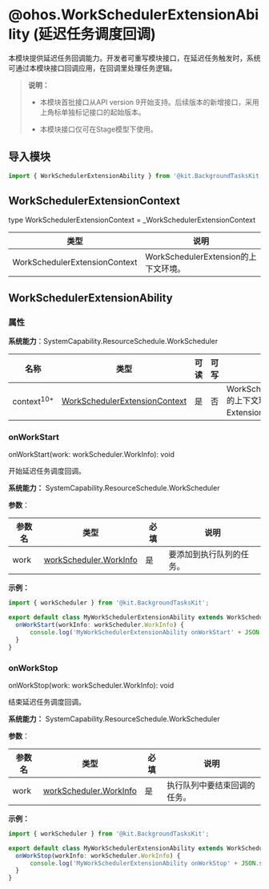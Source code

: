 # @ohos.WorkSchedulerExtensionAbility (延迟任务调度回调)

本模块提供延迟任务回调能力。开发者可重写模块接口，在延迟任务触发时，系统可通过本模块接口回调应用，在回调里处理任务逻辑。

>  **说明：**
>
>  - 本模块首批接口从API version 9开始支持。后续版本的新增接口，采用上角标单独标记接口的起始版本。
>
>  - 本模块接口仅可在Stage模型下使用。

## 导入模块

```ts
import { WorkSchedulerExtensionAbility } from '@kit.BackgroundTasksKit';
```

## WorkSchedulerExtensionContext

type WorkSchedulerExtensionContext = _WorkSchedulerExtensionContext

| 类型 | 说明 |
| -------- |  -------- |
| WorkSchedulerExtensionContext|  WorkSchedulerExtension的上下文环境。 |

## WorkSchedulerExtensionAbility

### 属性

**系统能力**：SystemCapability.ResourceSchedule.WorkScheduler

| 名称 | 类型 | 可读 | 可写 | 说明 |
| -------- | -------- | -------- | -------- | -------- |
| context<sup>10+</sup> | [WorkSchedulerExtensionContext](js-apis-inner-application-WorkSchedulerExtensionContext.md)  | 是 | 否 | WorkSchedulerExtension的上下文环境，继承自ExtensionContext。 |

### onWorkStart

onWorkStart(work: workScheduler.WorkInfo): void

开始延迟任务调度回调。

**系统能力：** SystemCapability.ResourceSchedule.WorkScheduler

**参数**：

| 参数名  | 类型                                       | 必填   | 说明             |
| ---- | ---------------------------------------- | ---- | -------------- |
| work | [workScheduler.WorkInfo](js-apis-resourceschedule-workScheduler.md#workinfo) | 是    | 要添加到执行队列的任务。 |

**示例：** 

  ```ts
  import { workScheduler } from '@kit.BackgroundTasksKit';

  export default class MyWorkSchedulerExtensionAbility extends WorkSchedulerExtensionAbility {
    onWorkStart(workInfo: workScheduler.WorkInfo) {
        console.log('MyWorkSchedulerExtensionAbility onWorkStart' + JSON.stringify(workInfo));
    }
  }
  ```

### onWorkStop

onWorkStop(work: workScheduler.WorkInfo): void

结束延迟任务调度回调。

**系统能力：** SystemCapability.ResourceSchedule.WorkScheduler

**参数**：

| 参数名  | 类型                                       | 必填   | 说明             |
| ---- | ---------------------------------------- | ---- | -------------- |
| work | [workScheduler.WorkInfo](js-apis-resourceschedule-workScheduler.md#workinfo) | 是    | 执行队列中要结束回调的任务。 |


**示例：** 

  ```ts
  import { workScheduler } from '@kit.BackgroundTasksKit';

  export default class MyWorkSchedulerExtensionAbility extends WorkSchedulerExtensionAbility {
    onWorkStop(workInfo: workScheduler.WorkInfo) {
        console.log('MyWorkSchedulerExtensionAbility onWorkStop' + JSON.stringify(workInfo));
    }
  }
  ```